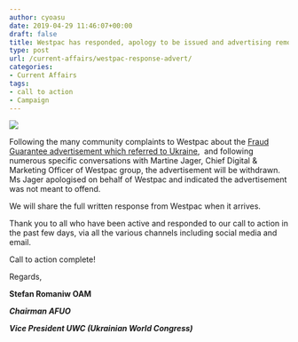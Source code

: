 ```yaml
---
author: cyoasu
date: 2019-04-29 11:46:07+00:00
draft: false
title: Westpac has responded, apology to be issued and advertising removed
type: post
url: /current-affairs/westpac-response-advert/
categories:
- Current Affairs
tags:
- call to action
- Campaign
---
```


[![](http://www.ozeukes.com/wp-content/uploads/2018/08/image002-1024x209.jpg)
](http://www.ozeukes.com/wp-content/uploads/2018/08/image002.jpg)


Following the many community complaints to Westpac about the [Fraud Guarantee advertisement which referred to Ukraine](http://www.ozeukes.com/current-affairs/respond-to-westpac-ad/),  and following numerous specific conversations with Martine Jager, Chief Digital & Marketing Officer of Westpac group, the advertisement will be withdrawn. Ms Jager apologised on behalf of Westpac and indicated the advertisement was not meant to offend.




We will share the full written response from Westpac when it arrives.




Thank you to all who have been active and responded to our call to action in the past few days, via all the various channels including social media and email.


Call to action complete!


Regards,




**Stefan Romaniw OAM**




_**Chairman AFUO**_




_**Vice President UWC (Ukrainian World Congress)**_
